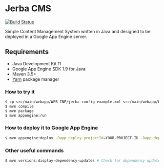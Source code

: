 # Jerba CMS

[![Build Status](https://travis-ci.org/santiagolizardo/jerba.svg?branch=master)](https://travis-ci.org/santiagolizardo/jerba)

Simple Content Management System written in Java and designed to be deployed in a Google App Engine server.

## Requirements

  - Java Development Kit 11
  - Google App Engine SDK 1.9 for Java
  - Maven 3.5+
  - [Yarn](https://yarnpkg.com/) package manager

### How to try it

```sh
$ cp src/main/webapp/WEB-INF/jerba-config-example.xml src/main/webapp/WEB-INF/jerba-config.xml
$ mvn compile
$ mvn package
$ mvn appengine:run
```

### How to deploy it to Google App Engine

```sh
$ mvn appengine:deploy -Dapp.deploy.projectId=YOUR-PROJECT-ID -Dapp.deploy.version=YOUR-PROJECT-VERSION
```

### Other useful commands

```sh
$ mvn versions:display-dependency-updates # Check for dependency updates
```

